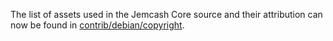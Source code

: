 The list of assets used in the Jemcash Core source and their attribution can now be found in [contrib/debian/copyright](../contrib/debian/copyright).
